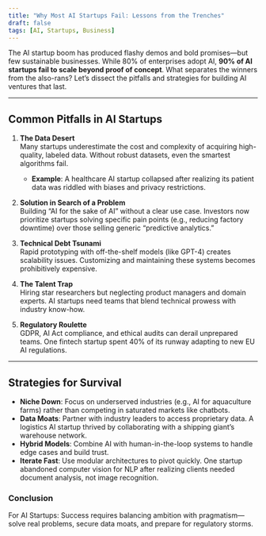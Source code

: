 ```yaml
---
title: "Why Most AI Startups Fail: Lessons from the Trenches"
draft: false
tags: [AI, Startups, Business]
---
```


The AI startup boom has produced flashy demos and bold promises—but few sustainable businesses. While 80% of enterprises adopt AI, **90% of AI startups fail to scale beyond proof of concept**. What separates the winners from the also-rans? Let’s dissect the pitfalls and strategies for building AI ventures that last.

---

## Common Pitfalls in AI Startups

1. **The Data Desert**  
   Many startups underestimate the cost and complexity of acquiring high-quality, labeled data. Without robust datasets, even the smartest algorithms fail.  
   - **Example**: A healthcare AI startup collapsed after realizing its patient data was riddled with biases and privacy restrictions.

2. **Solution in Search of a Problem**  
   Building “AI for the sake of AI” without a clear use case. Investors now prioritize startups solving specific pain points (e.g., reducing factory downtime) over those selling generic “predictive analytics.”

3. **Technical Debt Tsunami**  
   Rapid prototyping with off-the-shelf models (like GPT-4) creates scalability issues. Customizing and maintaining these systems becomes prohibitively expensive.

4. **The Talent Trap**  
   Hiring star researchers but neglecting product managers and domain experts. AI startups need teams that blend technical prowess with industry know-how.

5. **Regulatory Roulette**  
   GDPR, AI Act compliance, and ethical audits can derail unprepared teams. One fintech startup spent 40% of its runway adapting to new EU AI regulations.

---

## Strategies for Survival

- **Niche Down**: Focus on underserved industries (e.g., AI for aquaculture farms) rather than competing in saturated markets like chatbots.  
- **Data Moats**: Partner with industry leaders to access proprietary data. A logistics AI startup thrived by collaborating with a shipping giant’s warehouse network.  
- **Hybrid Models**: Combine AI with human-in-the-loop systems to handle edge cases and build trust.  
- **Iterate Fast**: Use modular architectures to pivot quickly. One startup abandoned computer vision for NLP after realizing clients needed document analysis, not image recognition.

### Conclusion

For AI Startups: Success requires balancing ambition with pragmatism—solve real problems, secure data moats, and prepare for regulatory storms.